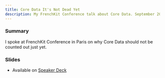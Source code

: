 ```yaml
---
title: Core Data It's Not Dead Yet
description: My FrenchKit Conference talk about Core Data. September 2016.
---
```


### Summary

I spoke at FrenchKit Conference in Paris on why Core Data should not be counted out just yet.

### Slides

- Available on [Speaker Deck](https://speakerdeck.com/abizern/core-data-its-not-dead-yet)
